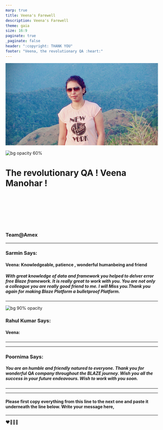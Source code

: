 ```yaml
---
marp: true
title: Veena's Farewell
description: Veena's Farewell
theme: gaia
size: 16:9
paginate: true
_paginate: false
header: ":copyright: THANK YOU"
footer: "Veena, the revolutionary QA :heart:"
---
```

![bg 50%](image/veena.jpeg)

![bg opacity 60%](http://img.picturequotes.com/2/542/541515/goodbye-quote-1.jpg)

# <!--fit--> The revolutionary QA ! **Veena Manohar** ! 

<br /> <br />
<br/><br/>
<br/><br/>

### Team@Amex

<!-- This is presenter note. You can write down notes through HTML comment. -->
---


### Sarmin Says:
#### Veena: Knowledgeable, patience , wonderful humanbeing and friend 
#####  With great knowledge of data and framework you helped to delver error free Blaze framework. It is really great to work with you. You are not only a colleague you are really good friend to me. I will Miss you.Thank you again for making Blaze Platform a bulletproof Platform. 


<!-- _class: lead -->

<style scoped> { font-size:24px;}</style>
---
![bg 90% opacity ](https://previews.123rf.com/images/drawlab19/drawlab191610/drawlab19161000031/67735421-vektor-hand-gezeichnete-meisterskizze-sportler-oder-fu%C3%9Fballspieler-der-in-der-hand-mit-siegescup-auf.jpg)

### Rahul Kumar Says:
#### Veena: 
##### 

<!-- _class: lead -->
<style scoped> { font-size:24px;}</style>
---

---
### Poornima Says:
##### You are an humble and friendly natured to everyone. Thank you for wonderful QA company throughout the BLAZE journey. Wish you all the success in your future endeavours. Wish to work with you soon.
---
---
#### Please first copy everything from this line to the next one and paste it underneath the line below. Write your message here, 
---
:heart::purple_heart::green_heart::blue_heart:
